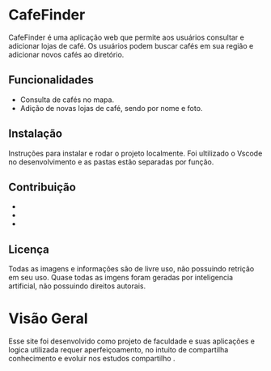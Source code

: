 # CafeFinder

CafeFinder é uma aplicação web que permite aos usuários consultar e adicionar lojas de café. Os usuários podem buscar cafés em sua região e adicionar novos cafés ao diretório.

## Funcionalidades

- Consulta de cafés no mapa.
- Adição de novas lojas de café, sendo por nome e foto. 


## Instalação

Instruções para instalar e rodar o projeto localmente.
Foi ultilizado o Vscode no desenvolvimento e as pastas estão separadas por função.


## Contribuição
-
-
-
## Licença
Todas as imagens e informações são de livre uso, não possuindo retrição em seu uso. Quase todas as imgens foram geradas por inteligencia artificial, não possuindo direitos autorais.
 

# Visão Geral 
Esse site foi desenvolvido como projeto de faculdade e suas aplicações e logica utilizada requer aperfeiçoamento, no intuito de compartilha conhecimento e evoluir nos estudos compartilho . 









